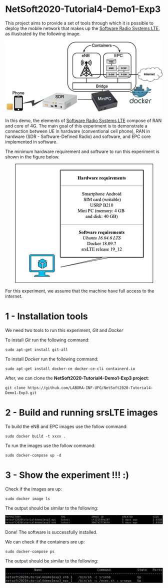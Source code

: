 # NetSoft2020-Tutorial4-Demo1-Exp3

This project aims to provide a set of tools through which it is possible to deploy the mobile network that makes up the [Software Radio Systems LTE](https://www.srslte.com/), as illustrated by the following image.
<p align="center">
    <img src="images/demo1-exp3.png"/> 
</p>

In this demo, the elements of [Software Radio Systems LTE](https://github.com/srsLTE/srsLTE) compose of RAN and core of 4G. The main goal of this experiment is to demonstrate a connection between UE in hardware (conventional cell phone), RAN in hardware (SDR - Software-Defined Radio) and software, and EPC core implemented in software.

The minimum hardware requirement and software to run this experiment is shown in the figure below.
<p align="center">
    <img src="images/demo1-exp3-hw-sw.png"/> 
</p>
For this experiment, we assume that the machine have full access to the internet.

# 1 - Installation tools
We need two tools to run this experiment, _Git_ and _Docker_

To install _Git_ run the following command:
```
sudo apt-get install git-all
```

To install _Docker_ run the following command:
```
sudo apt-get install docker-ce docker-ce-cli containerd.io
```

 After, we can clone the **NetSoft2020-Tutorial4-Demo1-Exp3 project**:
```
git clone https://github.com/LABORA-INF-UFG/NetSoft2020-Tutorial4-Demo1-Exp3.git
```

# 2 - Build and running srsLTE images

To build the eNB and EPC images use the follow command: 
```
sudo docker build -t xxxx .
```

To run the images  use the follow command: 
```
sudo docker-compose up -d
```

# 3 - Show the experiment !!! :)

Check if the images are up:
```
sudo docker image ls
```
The output should be similar to the following:
<p align="center">
    <img src="images/images_d2_e3.png"/> 
</p>

Done! The software is successfully installed.

We can check if the containers are up:
```
sudo docker-compose ps
```
The output should be similar to the following:
<p align="center">
    <img src="images/containers_d1_e3.png"/> 
</p>

